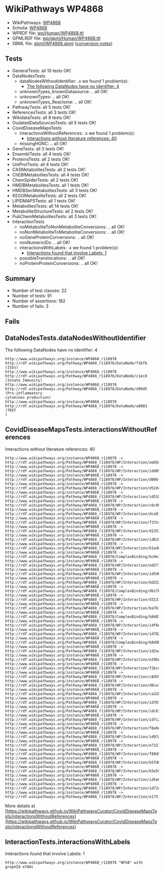 # WikiPathways WP4868

* WikiPathways: [WP4868](https://identifiers.org/wikipathways:WP4868)
* Scholia: [WP4868](https://scholia.toolforge.org/wikipathways/WP4868)
* WPRDF file: [wp/Human/WP4868.ttl](../wp/Human/WP4868.ttl)
* GPMLRDF file: [wp/gpml/Human/WP4868.ttl](../wp/gpml/Human/WP4868.ttl)
* SBML file: [sbml/WP4868.sbml](../sbml/WP4868.sbml) ([conversion notes](../sbml/WP4868.txt))

## Tests
* GeneralTests: all 10 tests OK!
* DataNodesTests
    * dataNodesWithoutIdentifier: .x we found 1 problem(s):
        * [The following DataNodes have no identifier: 4](#d2d32fa3)
    * unknownTypes_knownDatasource: .. all OK!
    * unknownTypes: .. all OK!
    * unknownTypes_Reactome: .. all OK!
* PathwayTests: all 5 tests OK!
* ReferencesTests: all 3 tests OK!
* WikidataTests: all 8 tests OK!
* OudatedDataSourcesTests: all 5 tests OK!
* CovidDiseaseMapsTests
    * interactionsWithoutReferences: .x we found 1 problem(s):
        * [Interactions without literature references: 40](#9701cd3e)
    * missingHGNC: .. all OK!
* GeneTests: all 3 tests OK!
* EnsemblTests: all 4 tests OK!
* ProteinsTests: all 2 tests OK!
* UniProtTests: all 4 tests OK!
* CASMetabolitesTests: all 2 tests OK!
* ChEBIMetabolitesTests: all 4 tests OK!
* ChemSpiderTests: all 2 tests OK!
* HMDBMetabolitesTests: all 1 tests OK!
* HMDBSecMetabolitesTests: all 3 tests OK!
* KEGGMetaboliteTests: all 2 tests OK!
* LIPIDMAPSTests: all 1 tests OK!
* MetabolitesTests: all 14 tests OK!
* MetaboliteStructureTests: all 2 tests OK!
* PubChemMetabolitesTests: all 3 tests OK!
* InteractionTests
    * noMetaboliteToNonMetaboliteConversions: .. all OK!
    * noNonMetaboliteToMetaboliteConversions: .. all OK!
    * noGeneProteinConversions: .. all OK!
    * nonNumericIDs: .. all OK!
    * interactionsWithLabels: .x we found 1 problem(s):
        * [Interactions found that involve Labels: 1](#630d2678)
    * possibleTranslocations: .. all OK!
    * noProteinProteinConversions: .. all OK!


## Summary

* Number of test classes: 22
* Number of tests: 91
* Number of assertions: 182
* Number of fails: 3

## Fails

<a name="d2d32fa3" />

## DataNodesTests.dataNodesWithoutIdentifier

The following DataNodes have no identifier: 4
```
http://www.wikipathways.org/instance/WP4868_r118978 http://rdf.wikipathways.org/Pathway/WP4868_r118978/DataNode/f1bfb (ISGs)
http://www.wikipathways.org/instance/WP4868_r118978 http://rdf.wikipathways.org/Pathway/WP4868_r118978/DataNode/c1ec8 (Innate Immunity)
http://www.wikipathways.org/instance/WP4868_r118978 http://rdf.wikipathways.org/Pathway/WP4868_r118978/DataNode/d99d5 (Pro-inflammatory 
cytokines production)
http://www.wikipathways.org/instance/WP4868_r118978 http://rdf.wikipathways.org/Pathway/WP4868_r118978/DataNode/a8003 (TRIF
)
```

<a name="9701cd3e" />

## CovidDiseaseMapsTests.interactionsWithoutReferences

Interactions without literature references: 40
```
http://www.wikipathways.org/instance/WP4868_r118978 -> http://rdf.wikipathways.org/Pathway/WP4868_r118978/WP/Interaction/ae85d
http://www.wikipathways.org/instance/WP4868_r118978 -> http://rdf.wikipathways.org/Pathway/WP4868_r118978/WP/Interaction/idd0587e82
http://www.wikipathways.org/instance/WP4868_r118978 -> http://rdf.wikipathways.org/Pathway/WP4868_r118978/WP/Interaction/d00bf
http://www.wikipathways.org/instance/WP4868_r118978 -> http://rdf.wikipathways.org/Pathway/WP4868_r118978/WP/Interaction/d52dc
http://www.wikipathways.org/instance/WP4868_r118978 -> http://rdf.wikipathways.org/Pathway/WP4868_r118978/WP/Interaction/id51069b65
http://www.wikipathways.org/instance/WP4868_r118978 -> http://rdf.wikipathways.org/Pathway/WP4868_r118978/WP/Interaction/c6c90
http://www.wikipathways.org/instance/WP4868_r118978 -> http://rdf.wikipathways.org/Pathway/WP4868_r118978/WP/Interaction/dca81
http://www.wikipathways.org/instance/WP4868_r118978 -> http://rdf.wikipathways.org/Pathway/WP4868_r118978/WP/Interaction/f3314
http://www.wikipathways.org/instance/WP4868_r118978 -> http://rdf.wikipathways.org/Pathway/WP4868_r118978/WP/Interaction/d1353
http://www.wikipathways.org/instance/WP4868_r118978 -> http://rdf.wikipathways.org/Pathway/WP4868_r118978/WP/Interaction/id619b1996
http://www.wikipathways.org/instance/WP4868_r118978 -> http://rdf.wikipathways.org/Pathway/WP4868_r118978/WP/Interaction/b1a40
http://www.wikipathways.org/instance/WP4868_r118978 -> http://rdf.wikipathways.org/Pathway/WP4868_r118978/ComplexBinding/bc0e3
http://www.wikipathways.org/instance/WP4868_r118978 -> http://rdf.wikipathways.org/Pathway/WP4868_r118978/WP/Interaction/ed2f7
http://www.wikipathways.org/instance/WP4868_r118978 -> http://rdf.wikipathways.org/Pathway/WP4868_r118978/WP/Interaction/id5db145b0
http://www.wikipathways.org/instance/WP4868_r118978 -> http://rdf.wikipathways.org/Pathway/WP4868_r118978/WP/Interaction/bd252
http://www.wikipathways.org/instance/WP4868_r118978 -> http://rdf.wikipathways.org/Pathway/WP4868_r118978/ComplexBinding/db1fb
http://www.wikipathways.org/instance/WP4868_r118978 -> http://rdf.wikipathways.org/Pathway/WP4868_r118978/WP/Interaction/d3137
http://www.wikipathways.org/instance/WP4868_r118978 -> http://rdf.wikipathways.org/Pathway/WP4868_r118978/WP/Interaction/ba761
http://www.wikipathways.org/instance/WP4868_r118978 -> http://rdf.wikipathways.org/Pathway/WP4868_r118978/ComplexBinding/b8407
http://www.wikipathways.org/instance/WP4868_r118978 -> http://rdf.wikipathways.org/Pathway/WP4868_r118978/WP/Interaction/idf6e0bc7f
http://www.wikipathways.org/instance/WP4868_r118978 -> http://rdf.wikipathways.org/Pathway/WP4868_r118978/WP/Interaction/id782ae218
http://www.wikipathways.org/instance/WP4868_r118978 -> http://rdf.wikipathways.org/Pathway/WP4868_r118978/ComplexBinding/b8d9b
http://www.wikipathways.org/instance/WP4868_r118978 -> http://rdf.wikipathways.org/Pathway/WP4868_r118978/WP/Interaction/id2aa49a5d
http://www.wikipathways.org/instance/WP4868_r118978 -> http://rdf.wikipathways.org/Pathway/WP4868_r118978/WP/Interaction/e29be
http://www.wikipathways.org/instance/WP4868_r118978 -> http://rdf.wikipathways.org/Pathway/WP4868_r118978/WP/Interaction/f2bcd
http://www.wikipathways.org/instance/WP4868_r118978 -> http://rdf.wikipathways.org/Pathway/WP4868_r118978/WP/Interaction/c8d59
http://www.wikipathways.org/instance/WP4868_r118978 -> http://rdf.wikipathways.org/Pathway/WP4868_r118978/WP/Interaction/d0ce3
http://www.wikipathways.org/instance/WP4868_r118978 -> http://rdf.wikipathways.org/Pathway/WP4868_r118978/WP/Interaction/ca320
http://www.wikipathways.org/instance/WP4868_r118978 -> http://rdf.wikipathways.org/Pathway/WP4868_r118978/WP/Interaction/id7018850f
http://www.wikipathways.org/instance/WP4868_r118978 -> http://rdf.wikipathways.org/Pathway/WP4868_r118978/WP/Interaction/idcb3aff58
http://www.wikipathways.org/instance/WP4868_r118978 -> http://rdf.wikipathways.org/Pathway/WP4868_r118978/WP/Interaction/id7c297d34
http://www.wikipathways.org/instance/WP4868_r118978 -> http://rdf.wikipathways.org/Pathway/WP4868_r118978/WP/Interaction/f8a9c
http://www.wikipathways.org/instance/WP4868_r118978 -> http://rdf.wikipathways.org/Pathway/WP4868_r118978/WP/Interaction/id97a8368b
http://www.wikipathways.org/instance/WP4868_r118978 -> http://rdf.wikipathways.org/Pathway/WP4868_r118978/WP/Interaction/e7327
http://www.wikipathways.org/instance/WP4868_r118978 -> http://rdf.wikipathways.org/Pathway/WP4868_r118978/WP/Interaction/f88d9
http://www.wikipathways.org/instance/WP4868_r118978 -> http://rdf.wikipathways.org/Pathway/WP4868_r118978/WP/Interaction/b5fd0
http://www.wikipathways.org/instance/WP4868_r118978 -> http://rdf.wikipathways.org/Pathway/WP4868_r118978/WP/Interaction/b5e59
http://www.wikipathways.org/instance/WP4868_r118978 -> http://rdf.wikipathways.org/Pathway/WP4868_r118978/WP/Interaction/id5e8cde6a
http://www.wikipathways.org/instance/WP4868_r118978 -> http://rdf.wikipathways.org/Pathway/WP4868_r118978/WP/Interaction/id72e167d2
http://www.wikipathways.org/instance/WP4868_r118978 -> http://rdf.wikipathways.org/Pathway/WP4868_r118978/WP/Interaction/e1751
```

More details at [https://wikipathways.github.io/WikiPathwaysCurator/CovidDiseaseMapsTests/interactionsWithoutReferences](https://wikipathways.github.io/WikiPathwaysCurator/CovidDiseaseMapsTests/interactionsWithoutReferences)

<a name="630d2678" />

## InteractionTests.interactionsWithLabels

Interactions found that involve Labels: 1
```
http://www.wikipathways.org/instance/WP4868_r118978 "NFkB" with graphId e788c
```

